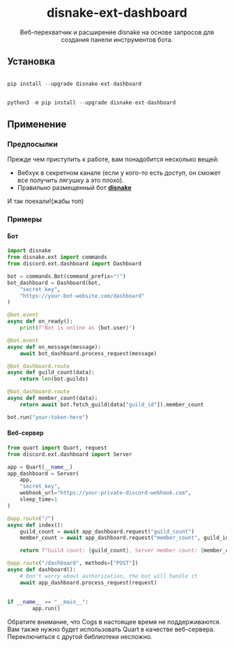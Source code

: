 <h1 align=center>disnake-ext-dashboard</h1>
<p align=center>Веб-перехватчик и расширение disnake на основе запросов для создания панели инструментов бота.</p>

## Установка
```py

pip install --upgrade disnake-ext-dashboard


python3 -m pip install --upgrade disnake-ext-dashboard
```

## Применение
### Предпосылки
Прежде чем приступить к работе, вам понадобится несколько вещей:
 - Вебхук в секретном канале (если у кого-то есть доступ, он сможет все получить лягушку а это плохо).
 - Правильно размещенный бот [**disnake**](https://github.com/DisnakeDev/disnake)
 
 И так поехали!(жабы топ)

### Примеры
#### Бот
```py
import disnake
from disnake.ext import commands
from discord.ext.dashboard import Dashboard

bot = commands.Bot(command_prefix="!")
bot_dashboard = Dashboard(bot,
	"secret_key", 
	"https://your-bot-website.com/dashboard"
)

@bot.event
async def on_ready():
	print(f"Bot is online as {bot.user}")

@bot.event
async def on_message(message):
	await bot_dashboard.process_request(message)

@bot_dashboard.route
async def guild_count(data):
	return len(bot.guilds)

@bot_dashboard.route
async def member_count(data):
	return await bot.fetch_guild(data["guild_id"]).member_count

bot.run("your-token-here")
```


#### Веб-сервер
```py
from quart import Quart, request
from discord.ext.dashboard import Server

app = Quart(__name__)
app_dashboard = Server(
	app,
	"secret_key", 
	webhook_url="https://your-private-discord-webhook.com",
	sleep_time=1
)

@app.route("/")
async def index():
	guild_count = await app_dashboard.request("guild_count")
	member_count = await app_dashboard.request("member_count", guild_id=776230580941619251)

	return f"Guild count: {guild_count}, Server member count: {member_count}"

@app.route("/dashboard", methods=["POST"])
async def dashboard():
	# Don't worry about authorization, the bot will handle it
	await app_dashboard.process_request(request)
        
        
if __name__ == "__main__":
        app.run()
```


Обратите внимание, что Cogs в настоящее время не поддерживаются.
<br>
Вам также нужно будет использовать Quart в качестве веб-сервера. Переключиться с другой библиотеки несложно.
<br><br>
